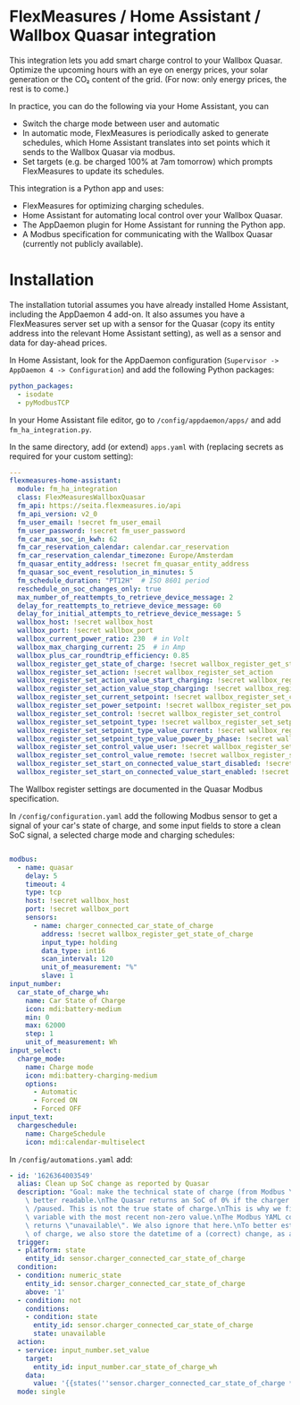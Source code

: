 # FlexMeasures / Home Assistant / Wallbox Quasar integration

This integration lets you add smart charge control to your Wallbox Quasar.
Optimize the upcoming hours with an eye on energy prices, your solar generation or the CO₂ content of the grid.
(For now: only energy prices, the rest is to come.)

In practice, you can do the following via your Home Assistant, you can 

- Switch the charge mode between user and automatic
- In automatic mode, FlexMeasures is periodically asked to generate schedules, which Home Assistant translates into set points which it sends to the Wallbox Quasar via modbus.
- Set targets (e.g. be charged 100% at 7am tomorrow) which prompts FlexMeasures to update its schedules.

This integration is a Python app and uses:

- FlexMeasures for optimizing charging schedules.
- Home Assistant for automating local control over your Wallbox Quasar.
- The AppDaemon plugin for Home Assistant for running the Python app.
- A Modbus specification for communicating with the Wallbox Quasar (currently not publicly available). 

# Installation

The installation tutorial assumes you have already installed Home Assistant, including the AppDaemon 4 add-on.
It also assumes you have a FlexMeasures server set up with a sensor for the Quasar (copy its entity address into the relevant Home Assistant setting), as well as a sensor and data for day-ahead prices.

In Home Assistant, look for the AppDaemon configuration (`Supervisor -> AppDaemon 4 -> Configuration`) and add the following Python packages:

```yaml
python_packages:
  - isodate
  - pyModbusTCP
```

In your Home Assistant file editor, go to `/config/appdaemon/apps/` and add `fm_ha_integration.py`.

In the same directory, add (or extend) `apps.yaml` with (replacing secrets as required for your custom setting):

```yaml
---
flexmeasures-home-assistant:
  module: fm_ha_integration
  class: FlexMeasuresWallboxQuasar
  fm_api: https://seita.flexmeasures.io/api
  fm_api_version: v2_0
  fm_user_email: !secret fm_user_email
  fm_user_password: !secret fm_user_password
  fm_car_max_soc_in_kwh: 62
  fm_car_reservation_calendar: calendar.car_reservation
  fm_car_reservation_calendar_timezone: Europe/Amsterdam
  fm_quasar_entity_address: !secret fm_quasar_entity_address
  fm_quasar_soc_event_resolution_in_minutes: 5
  fm_schedule_duration: "PT12H"  # ISO 8601 period
  reschedule_on_soc_changes_only: true
  max_number_of_reattempts_to_retrieve_device_message: 2
  delay_for_reattempts_to_retrieve_device_message: 60
  delay_for_initial_attempts_to_retrieve_device_message: 5
  wallbox_host: !secret wallbox_host
  wallbox_port: !secret wallbox_port
  wallbox_current_power_ratio: 230  # in Volt
  wallbox_max_charging_current: 25  # in Amp
  wallbox_plus_car_roundtrip_efficiency: 0.85
  wallbox_register_get_state_of_charge: !secret wallbox_register_get_state_of_charge
  wallbox_register_set_action: !secret wallbox_register_set_action
  wallbox_register_set_action_value_start_charging: !secret wallbox_register_set_action_value_start_charging
  wallbox_register_set_action_value_stop_charging: !secret wallbox_register_set_action_value_stop_charging
  wallbox_register_set_current_setpoint: !secret wallbox_register_set_current_setpoint
  wallbox_register_set_power_setpoint: !secret wallbox_register_set_power_setpoint
  wallbox_register_set_control: !secret wallbox_register_set_control
  wallbox_register_set_setpoint_type: !secret wallbox_register_set_setpoint_type
  wallbox_register_set_setpoint_type_value_current: !secret wallbox_register_set_setpoint_type_value_current
  wallbox_register_set_setpoint_type_value_power_by_phase: !secret wallbox_register_set_setpoint_type_value_power_by_phase
  wallbox_register_set_control_value_user: !secret wallbox_register_set_control_value_user
  wallbox_register_set_control_value_remote: !secret wallbox_register_set_control_value_remote
  wallbox_register_set_start_on_connected_value_start_disabled: !secret wallbox_register_set_start_on_connected_value_start_disabled
  wallbox_register_set_start_on_connected_value_start_enabled: !secret wallbox_register_set_start_on_connected_value_start_enabled
```

The Wallbox register settings are documented in the Quasar Modbus specification.

In `/config/configuration.yaml` add the following Modbus sensor to get a signal of your car's state of charge, and some input fields to store a clean SoC signal, a selected charge mode and charging schedules:

```yaml

modbus:
  - name: quasar
    delay: 5
    timeout: 4
    type: tcp
    host: !secret wallbox_host
    port: !secret wallbox_port
    sensors:
      - name: charger_connected_car_state_of_charge
        address: !secret wallbox_register_get_state_of_charge
        input_type: holding
        data_type: int16
        scan_interval: 120
        unit_of_measurement: "%"
        slave: 1
input_number:
  car_state_of_charge_wh:
    name: Car State of Charge
    icon: mdi:battery-medium
    min: 0
    max: 62000
    step: 1
    unit_of_measurement: Wh
input_select:
  charge_mode:
    name: Charge mode
    icon: mdi:battery-charging-medium
    options:
      - Automatic
      - Forced ON
      - Forced OFF
input_text:
  chargeschedule:
    name: ChargeSchedule
    icon: mdi:calendar-multiselect
```

In `/config/automations.yaml` add:

```yaml
- id: '1626364003549'
  alias: Clean up SoC change as reported by Quasar
  description: "Goal: make the technical state of charge (from Modbus YAML in configuration)\
    \ better readable.\nThe Quasar returns an SoC of 0% if the charger is not connected\
    \ /paused. This is not the true state of charge.\nThis is why we fill another (input)\
    \ variable with the most recent non-zero value.\nThe Modbus YAML code also frequently\
    \ returns \"unavailable\". We also ignore that here.\nTo better estimate the true state\
    \ of charge, we also store the datetime of a (correct) change, as another input number."
  trigger:
  - platform: state
    entity_id: sensor.charger_connected_car_state_of_charge
  condition:
  - condition: numeric_state
    entity_id: sensor.charger_connected_car_state_of_charge
    above: '1'
  - condition: not
    conditions:
    - condition: state
      entity_id: sensor.charger_connected_car_state_of_charge
      state: unavailable
  action:
  - service: input_number.set_value
    target:
      entity_id: input_number.car_state_of_charge_wh
    data:
      value: '{{states(''sensor.charger_connected_car_state_of_charge * 620'')}}'
  mode: single
```
